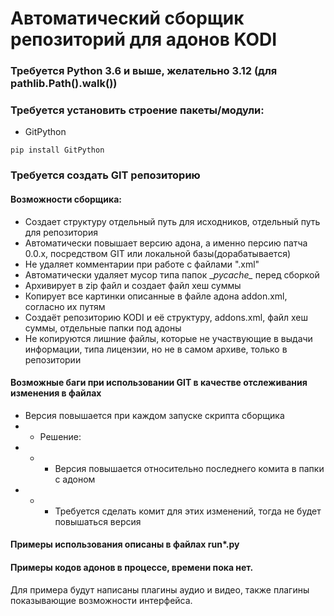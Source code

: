 # Автоматический сборщик репозиторий для адонов KODI
### Требуется Python 3.6 и выше, желательно 3.12 (для pathlib.Path().walk())

### Требуется установить строение пакеты/модули:

- GitPython
```
pip install GitPython
```
### Требуется создать GIT репозиторию

#### Возможности сборщика:
- Создает структуру отдельный путь для исходников, отдельный путь для репозитория
- Автоматически повышает версию адона, а именно персию патча 0.0.x, посредством GIT или локальной базы(дорабатывается)
- Не удаляет комментарии при работе с файлами ".xml"
- Автоматически удаляет мусор типа папок \__pycache\__ перед сборкой
- Архивирует в zip файл и создает файл хеш суммы
- Копирует все картинки описанные в файле адона addon.xml, согласно их путям
- Создаёт репозиторию KODI и её структуру, addons.xml, файл хеш суммы, отдельные папки под адоны
- Не копируются лишние файлы, которые не участвующие в выдачи информации, типа лицензии, но не в самом архиве, только в репозитории

#### Возможные баги при использовании GIT в качестве отслеживания изменения в файлах
- Версия повышается при каждом запуске скрипта сборщика
- - Решение:
- - - Версия повышается относительно последнего комита в папки с адоном
- - - Требуется сделать комит для этих изменений, тогда не будет повышаться версия

#### Примеры использования описаны в файлах run*.py

#### Примеры кодов адонов в процессе, времени пока нет.
Для примера будут написаны плагины аудио и видео, также плагины показывающие возможности интерфейса.